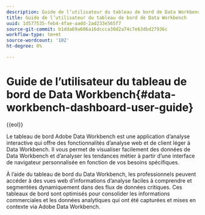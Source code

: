 ```yaml
---
description: Guide de l’utilisateur du tableau de bord de Data Workbench
title: Guide de l’utilisateur du tableau de bord de Data Workbench
uuid: 1d577535-feb4-4fae-aadd-2ad233e565f7
source-git-commit: b1dda69a606a16dccca30d2a74c7e63dbd27936c
workflow-type: tm+mt
source-wordcount: '102'
ht-degree: 0%

---
```



# Guide de l’utilisateur du tableau de bord de Data Workbench{#data-workbench-dashboard-user-guide}

{{eol}}

Le tableau de bord Adobe Data Workbench est une application d’analyse interactive qui offre des fonctionnalités d’analyse web et de client léger à Data Workbench. Il vous permet de visualiser facilement des données de Data Workbench et d’analyser les tendances métier à partir d’une interface de navigateur personnalisée en fonction de vos besoins spécifiques.

À l’aide du tableau de bord du Data Workbench, les professionnels peuvent accéder à des vues web d’informations d’analyse faciles à comprendre et segmentées dynamiquement dans des flux de données critiques. Ces tableaux de bord sont optimisés pour consolider les informations commerciales et les données analytiques qui ont été capturées et mises en contexte via Adobe Data Workbench.
